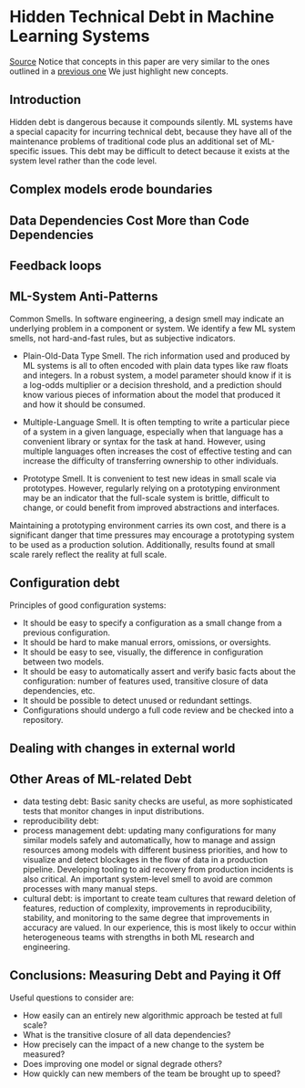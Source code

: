 # Hidden Technical Debt in Machine Learning Systems
[Source](https://papers.nips.cc/paper/5656-hidden-technical-debt-in-machine-learning-systems.pdf)
Notice that concepts in this paper are very similar to the ones outlined in a [previous one](https://github.com/jmrozanec/papers/blob/master/tech_debt/google-ml-tech-debt-nips2014.md) We just highlight new concepts.

## Introduction
Hidden debt is dangerous because it compounds silently.
ML systems have a special capacity for incurring technical debt, because they have all of the maintenance problems of traditional code plus an additional set of ML-specific issues. This debt may be difficult to detect because it exists at the system level rather than the code level. 

## Complex models erode boundaries
## Data Dependencies Cost More than Code Dependencies
## Feedback loops
## ML-System Anti-Patterns
Common Smells. In software engineering, a design smell may indicate an underlying problem in a component or system. We identify a few ML system smells, not hard-and-fast rules, but as subjective indicators.
- Plain-Old-Data Type Smell. The rich information used and produced by ML systems is all to often encoded with plain data types like raw floats and integers. In a robust system,
a model parameter should know if it is a log-odds multiplier or a decision threshold, and a prediction should know various pieces of information about the model that produced it and how it should be consumed.

- Multiple-Language Smell. It is often tempting to write a particular piece of a system in a given language, especially when that language has a convenient library or syntax for the task at hand. However, using multiple languages often increases the cost of effective testing and can increase the difficulty of transferring ownership to other individuals.

- Prototype Smell. It is convenient to test new ideas in small scale via prototypes. However, regularly relying on a prototyping environment may be an indicator that the full-scale system is brittle, difficult to change, or could benefit from improved abstractions and interfaces.

Maintaining a prototyping environment carries its own cost, and there is a significant danger that time pressures may encourage a prototyping system to be used as a production
solution. Additionally, results found at small scale rarely reflect the reality at full scale.

## Configuration debt
Principles of good configuration systems:
- It should be easy to specify a configuration as a small change from a previous configuration.
- It should be hard to make manual errors, omissions, or oversights.
- It should be easy to see, visually, the difference in configuration between two models.
- It should be easy to automatically assert and verify basic facts about the configuration:
number of features used, transitive closure of data dependencies, etc.
- It should be possible to detect unused or redundant settings.
- Configurations should undergo a full code review and be checked into a repository.

## Dealing with changes in external world
## Other Areas of ML-related Debt
- data testing debt: Basic sanity checks are useful, as more sophisticated tests that monitor changes in input distributions.
- reproducibility debt: 
- process management debt: updating many configurations for many similar models safely and automatically, how to manage and assign resources among models with different business priorities, and how to visualize and detect blockages in the flow of data in a production pipeline. Developing tooling to aid recovery from production incidents is also critical. An important system-level smell to avoid are common processes with many manual steps.
- cultural debt:  is important to create team cultures that reward deletion of features, reduction of complexity, improvements in reproducibility, stability, and monitoring to the same degree that improvements in accuracy are valued. In our experience, this is most likely to occur within heterogeneous teams with strengths in both ML research and engineering.

## Conclusions: Measuring Debt and Paying it Off
Useful questions to consider are:
- How easily can an entirely new algorithmic approach be tested at full scale?
- What is the transitive closure of all data dependencies?
- How precisely can the impact of a new change to the system be measured?
- Does improving one model or signal degrade others?
- How quickly can new members of the team be brought up to speed?
